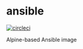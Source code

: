 # ansible

[![circleci][circleci]](https://circleci.com/gh/vektorcloud/ansible)

Alpine-based Ansible image

[circleci]: https://img.shields.io/circleci/build/gh/vektorcloud/ansible?color=1dd6c9&logo=CircleCI&logoColor=1dd6c9&style=for-the-badge "ansible"
